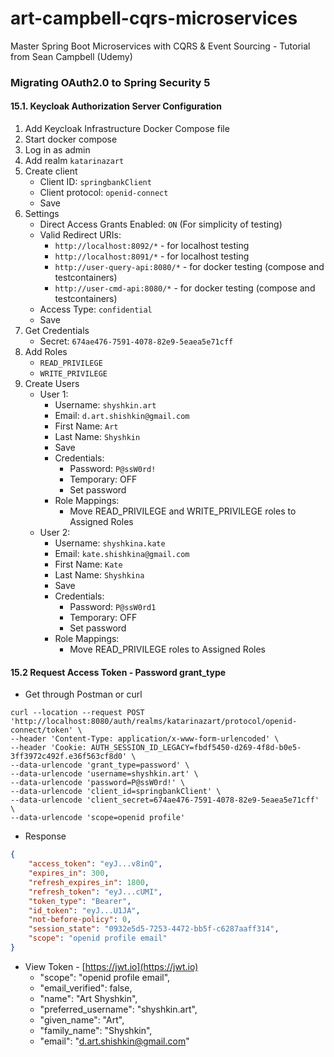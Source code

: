 # art-campbell-cqrs-microservices
Master Spring Boot Microservices with CQRS &amp; Event Sourcing - Tutorial from Sean Campbell (Udemy) 

###  Migrating OAuth2.0 to Spring Security 5

####  15.1. Keycloak Authorization Server Configuration

1.  Add Keycloak Infrastructure Docker Compose file
2.  Start docker compose
3.  Log in as admin
4.  Add realm `katarinazart`
5.  Create client
    -  Client ID: `springbankClient`
    -  Client protocol: `openid-connect`
    -  Save
6.  Settings
    -  Direct Access Grants Enabled: `ON` (For simplicity of testing)
    -  Valid Redirect URIs:
        -  `http://localhost:8092/*` - for localhost testing
        -  `http://localhost:8091/*` - for localhost testing
        -  `http://user-query-api:8080/*` - for docker testing (compose and testcontainers)
        -  `http://user-cmd-api:8080/*` - for docker testing (compose and testcontainers)
    -  Access Type: `confidential`
    -  Save
7.  Get Credentials
    -  Secret: `674ae476-7591-4078-82e9-5eaea5e71cff`
8.  Add Roles
    -  `READ_PRIVILEGE`
    -  `WRITE_PRIVILEGE`
9.  Create Users
    -  User 1:
        -  Username: `shyshkin.art`
        -  Email: `d.art.shishkin@gmail.com`
        -  First Name: `Art`
        -  Last Name: `Shyshkin`
        -  Save
        -  Credentials:
            -  Password: `P@ssW0rd!`
            -  Temporary:  OFF
            -  Set password
        -  Role Mappings:
            -  Move READ_PRIVILEGE and WRITE_PRIVILEGE roles to Assigned Roles
    -  User 2:
        -  Username: `shyshkina.kate`
        -  Email: `kate.shishkina@gmail.com`
        -  First Name: `Kate`
        -  Last Name: `Shyshkina`
        -  Save
        -  Credentials:
            -  Password: `P@ssW0rd1`
            -  Temporary:  OFF
            -  Set password
        -  Role Mappings:
            -  Move READ_PRIVILEGE roles to Assigned Roles
 
####  15.2 Request Access Token - Password grant_type 

-  Get through Postman or curl

```shell script
curl --location --request POST 'http://localhost:8080/auth/realms/katarinazart/protocol/openid-connect/token' \
--header 'Content-Type: application/x-www-form-urlencoded' \
--header 'Cookie: AUTH_SESSION_ID_LEGACY=fbdf5450-d269-4f8d-b0e5-3ff3972c492f.e36f563cf8d0' \
--data-urlencode 'grant_type=password' \
--data-urlencode 'username=shyshkin.art' \
--data-urlencode 'password=P@ssW0rd!' \
--data-urlencode 'client_id=springbankClient' \
--data-urlencode 'client_secret=674ae476-7591-4078-82e9-5eaea5e71cff' \
--data-urlencode 'scope=openid profile'
```     
-  Response
```json
{
    "access_token": "eyJ...v8inQ",
    "expires_in": 300,
    "refresh_expires_in": 1800,
    "refresh_token": "eyJ...cUMI",
    "token_type": "Bearer",
    "id_token": "eyJ...U1JA",
    "not-before-policy": 0,
    "session_state": "0932e5d5-7253-4472-bb5f-c6287aaff314",
    "scope": "openid profile email"
}
```
-  View Token - [https://jwt.io](https://jwt.io)
    -  "scope": "openid profile email",
    -  "email_verified": false,
    -  "name": "Art Shyshkin",
    -  "preferred_username": "shyshkin.art",
    -  "given_name": "Art",
    -  "family_name": "Shyshkin",
    -  "email": "d.art.shishkin@gmail.com"

                
        


 

